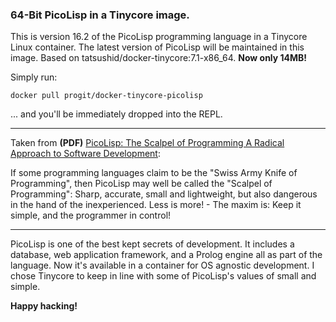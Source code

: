 ### 64-Bit PicoLisp in a Tinycore image.

This is version 16.2 of the PicoLisp programming language in a Tinycore Linux container. The latest version of PicoLisp will be maintained in this image.  Based on tatsushid/docker-tinycore:7.1-x86_64.  **Now only 14MB!**

Simply run:
``` code
docker pull progit/docker-tinycore-picolisp
```
... and you'll be immediately dropped into the REPL.
___

Taken from **(PDF)** [PicoLisp: The Scalpel of Programming A Radical Approach to Software Development](picolisp.com/wiki/!pdf?-B1103):

If some programming languages claim to be the "Swiss Army Knife of Programming", then PicoLisp may well be called the "Scalpel of Programming": Sharp, accurate, small and lightweight, but also dangerous in the hand of the inexperienced. Less is more! - The maxim is: Keep it simple, and the programmer in control!

___

PicoLisp is one of the best kept secrets of development.  It includes a database, web application framework, and a Prolog engine all as part of the language. Now it's available in a container for OS agnostic development.  I chose Tinycore to keep in line with some of PicoLisp's values of small and simple.

**Happy hacking!**
